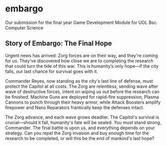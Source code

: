 # embargo
Our submission for the final year Game Development Module for UOL Bsc. Computer Science
## Story of Embargo: The Final Hope

Urgent news has arrived: Zorg forces are on their way, and they're coming for us. They've discovered how close we are to completing the research that could turn the tide of this war. This is humanity’s only hope—if the city falls, our last chance for survival goes with it.

Commander Reyes, now standing as the city's last line of defense, must protect the Capitol at all costs. The Zorg are relentless, sending wave after wave of destructive forces, intent on wiping us out before the research can be finished. Machine Guns are deployed for rapid-fire suppression, Plasma Cannons to punch through their heavy armor, while Attack Boosters amplify firepower and Nano Reparators frantically keep the defenses intact.

The Zorg advance, and each wave grows deadlier. The Capitol's survival is crucial—should it fall, humanity's fate will be sealed. You must stand strong, Commander. The final battle is upon us, and everything depends on your strategy. Can you repel the Zorg invasion and buy enough time for the research to be completed, or will this be the end of mankind's last hope?
